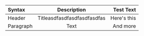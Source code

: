 | Syntax    |         Description         |   Test Text |
| :-------- | :-------------------------: | ----------: |
| Header    | Titleasdfasdfasdfasdfasdfas | Here's this |
| Paragraph |            Text             |    And more |
